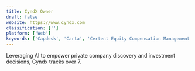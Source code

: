 ```yaml
---
title: CyndX Owner
draft: false 
website: https://www.cyndx.com
classification: ['']
platform: ['Web']
keywords: ['Capdesk', 'Carta', 'Certent Equity Compensation Management', 'Equify', 'Eqvista', 'Fundwave', 'Gust Equity Management', 'Ledgy', 'OpTrack', 'Option Trax', 'Solium CapMx', 'StockVantage', 'TruEquity', 'Vestd']
---
```

Leveraging AI to empower private company discovery and investment decisions, Cyndx tracks over 7.